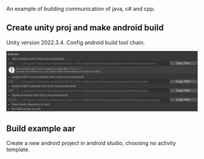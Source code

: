 An example of building communication of java, c# and cpp.

## Create unity proj and make android build

Unity version 2022.3.4. Config android build tool chain.

![](ReadMeImg/image.png)


## Build example aar

Create a new android project in android studio, choosing no activity template.